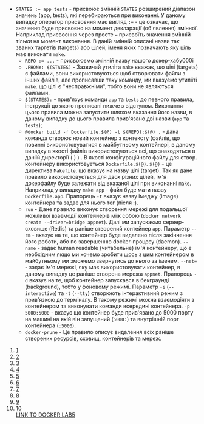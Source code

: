 - `STATES := app tests` - присвоює змінній `STATES` розширений діапазон значень (app, tests), які перебираються при виконанні. У даному випадку оператор присвоєння має вигляд `:=` - це означає, що значення буде присвоєно на момент декларації (об'явлення) змінної. Наприклад присвоєння через просте `=` присвоїть значення змінній тільки на момент виконання. В даній змінній описані назви так званих таргетів (targets) або цілей, іменя яких позначають яку ціль має виконати `make`.
    - `REPO := ...` - присвоюємо змінній назву нашого докер-хабу000i
    - `.PHONY: $(STATES)` - Зазвичай утиліта `make` вважає, шо цілі (targets) є файлами, вони використовуються щоб створювати файли з інших файлів, але прописавши таку команду, ми вказуємо утилііті `make`. що цілі є "несправжніми", тобто вони не являються файлами.
    - `$(STATES):` - прив'язує команди `app` та `tests` до певного правила, інструкції до якого прописані нижче з відступом. Виконання цього правила можна запустити шляхом вказання його назви, в даному випадку до цього правила прив'язано дві назви (`app` та `tests`);
    - `@docker build -f Dockerfile.$(@) -t $(REPO):$(@) .` - дана команда створює новий контейнер з контексту (файлів, що повинні використовуватися в майбутньому контейнері, в даному випадку в якості файлів використовуються всі, що знаходяться в даніій директорії (.) ) . В якості конфігураційного файлу для створ. контейнеру використовується `Dockerfile.$(@)`. `$(@)` - це директива `Makefile`, що вказує на назву цілі (target). Так як дане правило використовується для двох різних цілей, ім'я докерфайлу буде залежати від вказаної цілі при виконанні `make`. Наприклад у випадку  `make app` - файл буде мати назву `Dockerfile.app`. Прапорець `-t` вказує назву імеджу (image) контейнера та задає для нього тег (після :).
    - `run` - Дане правило виконує створення мережі для подальшої можливої взаємодії контейнерів між собою (`docker network create --driver=bridge appnet`). Далі ми запускаємо сервер-сховище (Redis) та раніше створений контейнер `app`. Параметр `--rm` - вказує на те, що контейнер буде видалено після закінчення його роботи, або по завершенню docker-процесу (daemon). `--name` - задає human readable (читабельне) ім'я контейнеру, що є необхідним якщо ми хочемо зробити щось з цим контейнером в майбутньому ми зможемо звернутись до нього за іменем. `--net=` - задає ім'я мережі, яку має використовувати контейнер, в даному випадку це раніше створена мережа `appnet`. Прапорець `-d` вказує на те, щоб контейнер запускався в бекграунді (background), тобто у фоновому режимі. Параметр `-i` (`--interactive`) та `-t` (`--tty`) створюють інтерактивний режим з прив'язкою до терміналу. В такому режимі можна взаємодіяти з контейнером та виконувати команди всередині контейнера. `-p 5000:5000` - вказує що контейнер буде прив'язано до 5000 порту на машині на якій він запущений (`5000:`) та внутрішній порт контейнера (`:5000`).
    - `docker-prune` - Це правило описує видалення всіх раніше створених ресурсів, сховищ, контейнерів та мереж.
1. [1](./img/1.png)</br>
2. [2](./img/2.png)</br>
3. [3](./img/3.png)</br>
4. [4](./img/4.png)</br>
5. [5](./img/5.png)</br>
6. [6](./img/6.png)</br>
7. [7](./img/7.png)</br>
8. [8](./img/8.png)</br>
9. [9](./img/9.png)</br>
10. [10](./img/10.png)</br>
[LINK TO DOCKER LAB5](https://hub.docker.com/repository/docker/nazaranisimov/lab5)
